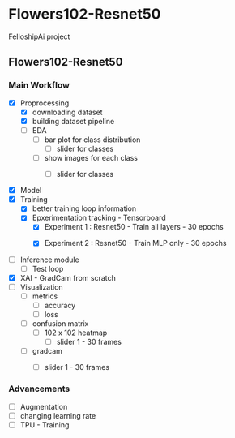 # Flowers102-Resnet50

FelloshipAi project

## Flowers102-Resnet50

### Main Workflow
- [x] Proprocessing
  - [X] downloading dataset
  - [X] building dataset pipeline
  - [ ] EDA
    - [ ] bar plot for class distribution
      - [ ] slider for classes
    - [ ] show images for each class
      - [ ] slider for classes


- [x] Model
- [x] Training
  - [x] better training loop information
  - [x] Epxerimentation tracking - Tensorboard
    - [x] Experiment 1 : Resnet50 - Train all layers - 30 epochs

    <!-- * <change it> -->
    - [x] Experiment 2 : Resnet50 - Train MLP only - 30 epochs 


- [ ] Inference module  
  - [ ] Test loop 
  
- [X] XAI - GradCam from scratch
- [ ] Visualization
  - [ ] metrics
    - [ ] accuracy
    - [ ] loss
  - [ ] confusion matrix
    - [ ] 102 x 102 heatmap
      - [ ] slider 1 - 30 frames
  - [ ] gradcam
    - [ ] slider 1 - 30 frames


### Advancements

- [ ] Augmentation 
- [ ] changing learning rate
- [ ] TPU - Training

